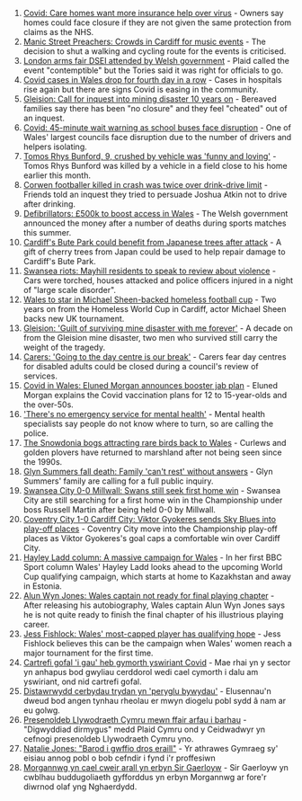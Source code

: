 1. [Covid: Care homes want more insurance help over virus](https://www.bbc.co.uk/news/uk-wales-58575772?at_medium=RSS&at_campaign=KARANGA) - Owners say homes could face closure if they are not given the same protection from claims as the NHS.
2. [Manic Street Preachers: Crowds in Cardiff for music events](https://www.bbc.co.uk/news/uk-wales-58574640?at_medium=RSS&at_campaign=KARANGA) - The decision to shut a walking and cycling route for the events is criticised.
3. [London arms fair DSEI attended by Welsh government](https://www.bbc.co.uk/news/uk-wales-politics-58571428?at_medium=RSS&at_campaign=KARANGA) - Plaid called the event "contemptible" but the Tories said it was right for officials to go.
4. [Covid cases in Wales drop for fourth day in a row](https://www.bbc.co.uk/news/uk-wales-58576585?at_medium=RSS&at_campaign=KARANGA) - Cases in hospitals rise again but there are signs Covid is easing in the community.
5. [Gleision: Call for inquest into mining disaster 10 years on](https://www.bbc.co.uk/news/uk-wales-58502559?at_medium=RSS&at_campaign=KARANGA) - Bereaved families say there has been "no closure" and they feel "cheated" out of an inquest.
6. [Covid: 45-minute wait warning as school buses face disruption](https://www.bbc.co.uk/news/uk-wales-58569061?at_medium=RSS&at_campaign=KARANGA) - One of Wales' largest councils face disruption due to the number of drivers and helpers isolating.
7. [Tomos Rhys Bunford, 9, crushed by vehicle was 'funny and loving'](https://www.bbc.co.uk/news/uk-wales-58562140?at_medium=RSS&at_campaign=KARANGA) - Tomos Rhys Bunford was killed by a vehicle in a field close to his home earlier this month.
8. [Corwen footballer killed in crash was twice over drink-drive limit](https://www.bbc.co.uk/news/uk-wales-58575470?at_medium=RSS&at_campaign=KARANGA) - Friends told an inquest they tried to persuade Joshua Atkin not to drive after drinking.
9. [Defibrillators: £500k to boost access in Wales](https://www.bbc.co.uk/news/uk-wales-58576214?at_medium=RSS&at_campaign=KARANGA) - The Welsh government announced the money after a number of deaths during sports matches this summer.
10. [Cardiff's Bute Park could benefit from Japanese trees after attack](https://www.bbc.co.uk/news/uk-wales-58573775?at_medium=RSS&at_campaign=KARANGA) - A gift of cherry trees from Japan could be used to help repair damage to Cardiff's Bute Park.
11. [Swansea riots: Mayhill residents to speak to review about violence](https://www.bbc.co.uk/news/uk-wales-58571656?at_medium=RSS&at_campaign=KARANGA) - Cars were torched, houses attacked and police officers injured in a night of "large scale disorder".
12. [Wales to star in Michael Sheen-backed homeless football cup](https://www.bbc.co.uk/news/uk-wales-58570341?at_medium=RSS&at_campaign=KARANGA) - Two years on from the Homeless World Cup in Cardiff, actor Michael Sheen backs new UK tournament.
13. [Gleision: 'Guilt of surviving mine disaster with me forever'](https://www.bbc.co.uk/news/uk-wales-58555079?at_medium=RSS&at_campaign=KARANGA) - A decade on from the Gleision mine disaster, two men who survived still carry the weight of the tragedy.
14. [Carers: 'Going to the day centre is our break'](https://www.bbc.co.uk/news/uk-wales-58563914?at_medium=RSS&at_campaign=KARANGA) - Carers fear day centres for disabled adults could be closed during a council's review of services.
15. [Covid in Wales: Eluned Morgan announces booster jab plan](https://www.bbc.co.uk/news/uk-wales-58561783?at_medium=RSS&at_campaign=KARANGA) - Eluned Morgan explains the Covid vaccination plans for 12 to 15-year-olds and the over-50s.
16. ['There's no emergency service for mental health'](https://www.bbc.co.uk/news/uk-wales-58548746?at_medium=RSS&at_campaign=KARANGA) - Mental health specialists say people do not know where to turn, so are calling the police.
17. [The Snowdonia bogs attracting rare birds back to Wales](https://www.bbc.co.uk/news/uk-wales-58555547?at_medium=RSS&at_campaign=KARANGA) - Curlews and golden plovers have returned to marshland after not being seen since the 1990s.
18. [Glyn Summers fall death: Family 'can't rest' without answers](https://www.bbc.co.uk/news/uk-wales-58548533?at_medium=RSS&at_campaign=KARANGA) - Glyn Summers' family are calling for a full public inquiry.
19. [Swansea City 0-0 Millwall: Swans still seek first home win](https://www.bbc.co.uk/sport/football/58483584?at_medium=RSS&at_campaign=KARANGA) - Swansea City are still searching for a first home win in the Championship under boss Russell Martin after being held 0-0 by Millwall.
20. [Coventry City 1-0 Cardiff City: Viktor Gyokeres sends Sky Blues into play-off places](https://www.bbc.co.uk/sport/football/58483587?at_medium=RSS&at_campaign=KARANGA) - Coventry City move into the Championship play-off places as Viktor Gyokeres's goal caps a comfortable win over Cardiff City.
21. [Hayley Ladd column: A massive campaign for Wales](https://www.bbc.co.uk/sport/football/58565181?at_medium=RSS&at_campaign=KARANGA) - In her first BBC Sport column Wales' Hayley Ladd looks ahead to the upcoming World Cup qualifying campaign, which starts at home to Kazakhstan and away in Estonia.
22. [Alun Wyn Jones: Wales captain not ready for final playing chapter](https://www.bbc.co.uk/sport/rugby-union/58559156?at_medium=RSS&at_campaign=KARANGA) - After releasing his autobiography, Wales captain Alun Wyn Jones says he is not quite ready to finish the final chapter of his illustrious playing career.
23. [Jess Fishlock: Wales' most-capped player has qualifying hope](https://www.bbc.co.uk/sport/football/58572563?at_medium=RSS&at_campaign=KARANGA) - Jess Fishlock believes this can be the campaign when Wales' women reach a major tournament for the first time.
24. [Cartrefi gofal 'i gau' heb gymorth yswiriant Covid](https://www.bbc.co.uk/newyddion/58573907?at_medium=RSS&at_campaign=KARANGA) - Mae rhai yn y sector yn anhapus bod gwyliau cerddorol wedi cael cymorth i dalu am yswiriant, ond nid cartrefi gofal.
25. [Distawrwydd cerbydau trydan yn 'peryglu bywydau'](https://www.bbc.co.uk/newyddion/58520904?at_medium=RSS&at_campaign=KARANGA) - Elusennau'n dweud bod angen tynhau rheolau er mwyn diogelu pobl sydd â nam ar eu golwg.
26. [Presenoldeb Llywodraeth Cymru mewn ffair arfau i barhau](https://www.bbc.co.uk/newyddion/58571860?at_medium=RSS&at_campaign=KARANGA) - "Digwyddiad dirmygus" medd Plaid Cymru ond y Ceidwadwyr yn cefnogi presenoldeb Llywodraeth Cymru yno.
27. [Natalie Jones: "Barod i gwffio dros eraill"](https://www.bbc.co.uk/newyddion/58562478?at_medium=RSS&at_campaign=KARANGA) - Yr athrawes Gymraeg sy' eisiau annog pobl o bob cefndir i fynd i'r proffesiwn
28. [Morgannwg yn cael cweir arall yn erbyn Sir Gaerloyw](https://www.bbc.co.uk/newyddion/58572029?at_medium=RSS&at_campaign=KARANGA) - Sir Gaerloyw yn cwblhau buddugoliaeth gyfforddus yn erbyn Morgannwg ar fore'r diwrnod olaf yng Nghaerdydd.
